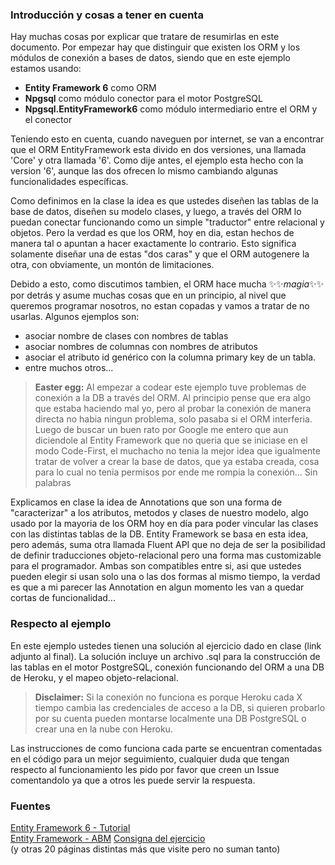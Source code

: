 
### Introducción y cosas a tener en cuenta

Hay muchas cosas por explicar que tratare de resumirlas en este documento.
Por empezar hay que distinguir que existen los ORM y los módulos de conexión a bases de datos, siendo que en este ejemplo estamos usando:

- **Entity Framework 6** como ORM
- **Npgsql** como módulo conector para el motor PostgreSQL
- **Npgsql.EntityFramework6** como módulo intermediario entre el ORM y el conector

Teniendo esto en cuenta, cuando naveguen por internet, se van a encontrar que el ORM EntityFramework esta divido en dos versiones, una llamada 'Core' y otra llamada '6'. Como dije antes, el ejemplo esta hecho con la version '6', aunque las dos ofrecen lo mismo cambiando algunas funcionalidades específicas.

Como definimos en la clase la idea es que ustedes diseñen las tablas de la base de datos, diseñen su modelo clases, y luego, a través del ORM lo puedan conectar funcionando como un simple "traductor" entre relacional y objetos. Pero la verdad es que los ORM, hoy en dia, estan hechos de manera tal o apuntan a hacer exactamente lo contrario. Esto significa solamente diseñar una de estas "dos caras" y que el ORM autogenere la otra, con obviamente, un montón de limitaciones.

Debido a esto, como discutimos tambien, el ORM hace mucha :sparkles::sparkles:*magia*:sparkles::sparkles: por detrás y asume muchas cosas que en un principio, al nivel que queremos programar nosotros, no estan copadas y vamos a tratar de no usarlas.
Algunos ejemplos son:

- asociar nombre de clases con nombres de tablas
- asociar nombres de columnas con nombres de atributos
- asociar el atributo id genérico con la columna primary key de un tabla.
- entre muchos otros...

> **Easter egg:**
> Al empezar a codear este ejemplo tuve problemas de conexión a la DB a través del ORM. Al principio pense que era algo que estaba haciendo mal yo, pero al probar la conexión de manera directa no habia ningun problema, solo pasaba si el ORM interferia. Luego de buscar un buen rato por Google me entero que aun diciendole al Entity Framework que no queria que se iniciase en el modo Code-First, el muchacho no tenia la mejor idea que igualmente tratar de volver a crear la base de datos, que ya estaba creada, cosa para lo cual no tenia permisos por ende me rompia la conexión... Sin palabras

Explicamos en clase la idea de Annotations que son una forma de "caracterizar" a los atributos, metodos y clases de nuestro modelo, algo usado por la mayoria de los ORM hoy en día para poder vincular las clases con las distintas tablas de la DB. Entity Framework se basa en esta idea, pero además, suma otra llamada Fluent API que no deja de ser la posibilidad de definir traducciones objeto-relacional pero una forma mas customizable para el programador.
Ambas son compatibles entre si, asi que ustedes pueden elegir si usan solo una o las dos formas al mismo tiempo, la verdad es que a mi parecer las Annotation en algun momento les van a quedar cortas de funcionalidad...


### Respecto al ejemplo

En este ejemplo ustedes tienen una solución al ejercicio dado en clase (link adjunto al final). La solución incluye un archivo .sql para la construcción de las tablas en el motor PostgreSQL, conexión funcionando del ORM a una DB de Heroku, y el mapeo objeto-relacional.

> **Disclaimer:**
> Si la conexión no funciona es porque Heroku cada X tiempo cambia las credenciales de acceso a la DB, si quieren probarlo por su cuenta pueden montarse localmente una DB PostgreSQL o crear una en la nube con Heroku.

Las instrucciones de como funciona cada parte se encuentran comentadas en el código para un mejor seguimiento, cualquier duda que tengan respecto al funcionamiento les pido por favor que creen un Issue comentandolo ya que a otros les puede servir la respuesta.


### Fuentes

[Entity Framework 6 - Tutorial](https://www.entityframeworktutorial.net/code-first/database-initialization-in-code-first.aspx)<br>
[Entity Framework - ABM](https://www.learnentityframeworkcore.com/dbcontext/adding-data)
[Consigna del ejercicio](https://docs.google.com/document/d/1giXxG78c4Hb9OO5VzccLew9QRyhyUPzAEsPS0cqPkMI/edit?usp=sharing)<br>
(y otras 20 páginas distintas más que visite pero no suman tanto)